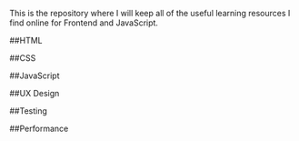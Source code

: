 This is the repository where I will keep all of the useful learning resources I find online for Frontend and JavaScript.

##HTML


##CSS


##JavaScript


##UX Design


##Testing


##Performance
